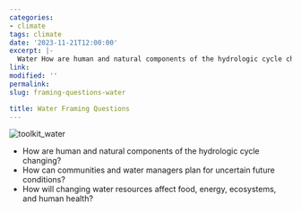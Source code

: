 ```yaml
---
categories:
- climate
tags: climate
date: '2023-11-21T12:00:00'
excerpt: |-
  Water How are human and natural components of the hydrologic cycle changing? How can communities and water managers plan for uncertain future conditions?...
link: 
modified: ''
permalink: 
slug: framing-questions-water

title: Water Framing Questions
---
```


![toolkit_water](https://s3-us-gov-west-1.amazonaws.com/cg-0817d6e3-93c4-4de8-8b32-da6919464e61/toolkit_water-1024x1024.png)

* How are human and natural components of the hydrologic cycle changing?
* How can communities and water managers plan for uncertain future conditions?
* How will changing water resources affect food, energy, ecosystems, and human health?